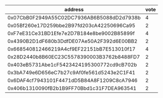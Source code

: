 address|vote|timestamp|signature
---|---|---|---
0x07CbB0F2949A55C02DC7936AB6B5088dD2d7938b|4|1606829256|0x6638c717a7fbc81e80346152447f3f9ba3957b0e2f573dee9b3799c7b2dc489d43b4f785399984e668cb3b75bc349520c52a963120dfe7817f1a41e3b55399401c
0x05Bf260e17D259bbe2B97fd203cA42250696Ca95|2|1606830741|0xe1b58b3665d9325602f239f9c816afddbdb141d2a702fc7651455c54459e7ce412435345bf940885c1c0f9b5a6a28f969360b71cd057423d28e475b47c61d7591c
0xF7eE31Ce31BD1Efe7e2D7B184e8be9002B85899f|4|1606830817|0xe494bc193a00edae2e113e5e089f5af45fee129b05c8fd01ed36bbf54e930fa6261eef4220fa6c0b061b510758fde8cf9e8a1a2f238d664b3926784a925b5f411b
0x4390B2D1dF680b3DdfDE07Ae50A2F392d6E00BB2|2|1606831099|0xb14e6c42c819db09c4be5f0869bde2fc0e579a23309e195092a2d562002e57ea58d53a95882d50e570a6dfe606ffa7cf1f754af404a8b1d7695c496ab9a4a38b1c
0x668540812466219A4cf9EF22151bB7E513010f17|4|1606839268|0x4fd6022b009e1876e08610ec0a7c199d80f86d6b1f32b6cf854eadb89c3a86045bd16f06f737dee20b799f54b4b6b757a2e11d36bb48c6be7796db70eb5871f41b
0x28D2440b8B60EC23C5578390003B3762b8488FD7|2|1606846210|0x378da7898d4b302ef7decb5303c42d5915be193dbb42614a5ec480d8c80825ca44dd30109e2161948736b340c13004cf0e02a203fc0ada4b1c833bdabf49c4781b
0x403eB5731Abe1cF5423424195300772cd9cB702b|2|1606846662|0x1dbe69b3830c870fca9e3510eadcfbdf929fa25382908c1002686181ce2d25072b24f5f50e9998dab4f3af39071640566d7ae64d83c6e8b4fddac1f82687873e1b
0x3bA749e6D656eC7b27c9Af0fe561d5243e2C1F41|2|1606847174|0xabd6c8fe9b2f3da351faf3a7f4258ea70c49e4412a90a7a656ba7ad95c88900a0718df508284e2e2ee0e188e547ec82ef2758c6a938e78596c87ff2176da020b1c
0x6DAF4cf7943101F4471dD5B84A8F1209C8cA7946|2|1606849125|0x4dc8fa42ae820c28a4299de240564f55b99b89c764cbb5b162d1b193d509800e42c98156109eeab2c0cd8433873147e5793a84e1130a391f754f5ad83ca7672a1c
0x406b1310090fB2b1B9FF70Bbd1c31F7DEA963541|2|1606863889|0xbd84e81b6453bd23ffb8d498e336b6de856aba5462dca6b2dc894a5d187ae98a6a6fa3356215f008e157e139cea9dcd768b1f111176af01242500aca070a9aa91c
